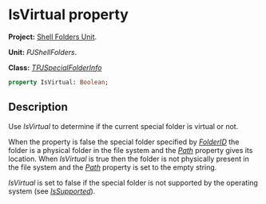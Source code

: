 # IsVirtual property

**Project:** [Shell Folders Unit](ShellFoldersUnit.md).

**Unit:** _PJShellFolders_.

**Class:** _[TPJSpecialFolderInfo](TPJSpecialFolderInfo.md)_

```pascal
property IsVirtual: Boolean;
```

## Description

Use _IsVirtual_ to determine if the current special folder is virtual or not.

When the property is false the special folder specified by _[FolderID](TPJSpecialFolderInfoFolderID.md)_ the folder is a physical folder in the file system and the _[Path](TPJSpecialFolderInfoPath.md)_ property gives its location. When _IsVirtual_ is true then the folder is not physically present in the file system and the _[Path](TPJSpecialFolderInfoPath.md)_ property is set to the empty string.

_IsVirtual_ is set to false if the special folder is not supported by the operating system (see _[IsSupported](TPJSpecialFolderInfoIsSupported.md)_).
